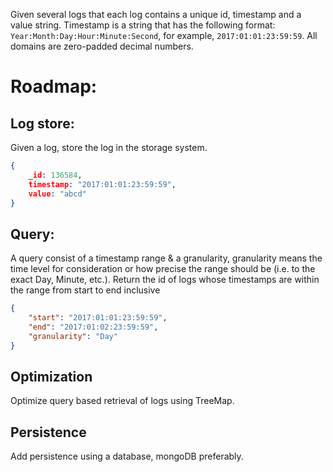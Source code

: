 Given several logs that each log contains a unique id, timestamp and a value string. Timestamp is a string that has the following format: `Year:Month:Day:Hour:Minute:Second`, for example, `2017:01:01:23:59:59`. All domains are zero-padded decimal numbers.

# Roadmap:

## Log store: 
Given a log, store the log in the storage system.

```json
{
    _id: 136584,
    timestamp: "2017:01:01:23:59:59",
    value: "abcd"
}
```
## Query:
A query consist of a timestamp range & a granularity, granularity means the time level for consideration or how precise the range should be (i.e. to the exact Day, Minute, etc.). Return the id of logs whose timestamps are within the range from start to end inclusive

```json
{ 
    "start": "2017:01:01:23:59:59",
    "end": "2017:01:02:23:59:59",
    "granularity": "Day"
}
```

## Optimization
Optimize query based retrieval of logs using TreeMap.

## Persistence
Add persistence using a database, mongoDB preferably. 
